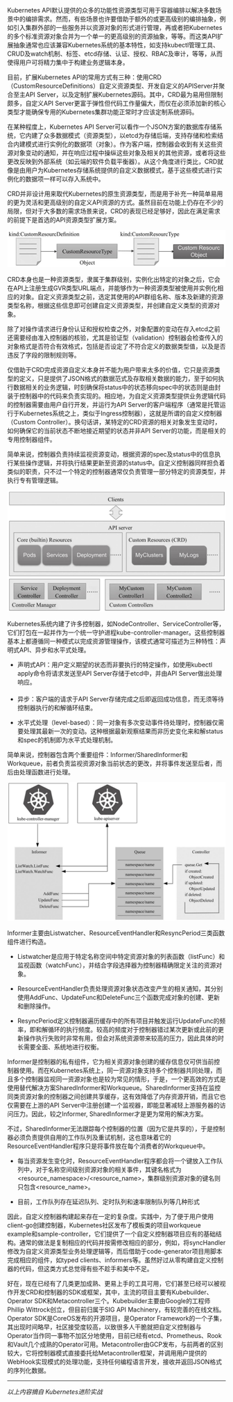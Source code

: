 Kubernetes API默认提供的众多的功能性资源类型可用于容器编排以解决多数场景中的编排需求。然而，有些场景也许要借助于额外的或更高级别的编排抽象，例如引入集群外部的一些服务并以资源对象的形式进行管理，再或者把Kubernetes的多个标准资源对象合并为一个单一的更高级别的资源抽象，等等。而这类API扩展抽象通常也应该兼容Kubernetes系统的基本特性，如支持kubectl管理工具、CRUD及watch机制、标签、etcd存储、认证、授权、RBAC及审计，等等，从而使得用户可将精力集中于构建业务逻辑本身。

目前，扩展Kubernetes API的常用方式有三种：使用CRD（CustomResourceDefinitions）自定义资源类型、开发自定义的APIServer并聚合至主API Server，以及定制扩展Kubernetes源码。其中，CRD最为易用但限制颇多，自定义API Server更富于弹性但代码工作量偏大，而仅在必须添加新的核心类型才能确保专用的Kubernetes集群功能正常时才应该定制系统源码。

在某种程度上，Kubernetes API Server可以看作一个JSON方案的数据库存储系统，它内建了众多数据模式（资源类型），以etcd为存储后端，支持存储和检索结合内建模式进行实例化的数据项（对象）。作为客户端，控制器会收到有关这些资源对象变动的通知，并在响应过程中操纵这些对象及相关的其他资源，或者将这些更改反映到外部系统（如云端的软件负载平衡器）。从这个角度进行类比，CRD就像是由用户为Kubernetes存储系统提供的自定义数据模式，基于这些模式进行实例化的数据项一样可以存入系统中。

CRD并非设计用来取代Kubernetes的原生资源类型，而是用于补充一种简单易用的更为灵活和更高级别的自定义API资源的方式。虽然目前在功能上仍存在不少的局限，但对于大多数的需求场景来说，CRD的表现已经足够好，因此在满足需求的前提下是首选的API资源类型扩展方案。

![创建自定义资源类型及自定义类型的资源对象](../images/crd/创建自定义资源类型及自定义类型的资源对象.jpg)

CRD本身也是一种资源类型，隶属于集群级别，实例化出特定的对象之后，它会在API上注册生成GVR类型URL端点，并能够作为一种资源类型被使用并实例化相应的对象。自定义资源类型之前，选定其使用的API群组名称、版本及新建的资源类型名称，根据这些信息即可创建自定义资源类型，并创建自定义类型的资源对象。

除了对操作请求进行身份认证和授权检查之外，对象配置的变动在存入etcd之前还需要经由准入控制器的核验，尤其是验证型（validation）控制器会检查传入的对象格式是否符合有效格式，包括是否设定了不符合定义的数据类型值，以及是否违反了字段的限制规则等。

仅借助于CRD完成资源自定义本身并不能为用户带来太多的价值，它只是资源类型的定义，只是提供了JSON格式的数据范式及存取相关数据的能力，至于如何执行数据相关的业务逻辑，时刻确保将status中的状态移向spec中的状态则是由封装于控制器中的代码来负责实现的。相应地，为自定义资源类型提供业务逻辑代码的控制器需要由用户自行开发，并运行为API Server的客户端程序（通常是托管运行于Kubernetes系统之上，类似于Ingress控制器），这就是所谓的自定义控制器（Custom Controller）。换句话讲，某特定的CRD资源的相关对象发生变动时，如何确保它的当前状态不断地接近期望的状态并非API Server的功能，而是相关的专用控制器组件。

简单来说，控制器负责持续监视资源变动，根据资源的spec及status中的信息执行某些操作逻辑，并将执行结果更新至资源的status中。自定义控制器同样担负着类似的职责，只不过一个特定的控制器通常仅负责管理一部分特定的资源类型，并执行专有管理逻辑。

![Kubernetes核心资源与CRD](../images/crd/Kubernetes核心资源与CRD.jpg)

Kubernetes系统内建了许多控制器，如NodeController、ServiceController等，它们打包在一起并作为一个统一守护进程kube-controller-manager。这些控制器基本上都遵循同一种模式以完成资源管理操作，该模式通常可描述为三种特性：声明式API、异步和水平式处理。

- 声明式API：用户定义期望的状态而非要执行的特定操作，如使用kubectl apply命令将请求发送至API Server存储于etcd中，并由API Server做出处理响应。

- 异步：客户端的请求于API Server存储完成之后即返回成功信息，而无须等待控制器执行的和解循环结束。

- 水平式处理（level-based）：同一对象有多次变动事件待处理时，控制器仅需要处理其最新一次的变动。这种根据最新观察结果而非历史变化来和解status和spec的机制即为水平式处理机制。

简单来说，控制器包含两个重要组件：Informer/SharedInformer和Workqueue，前者负责监视资源对象当前状态的更改，并将事件发送至后者，而后由处理函数进行处理。

![处理器事件流动示意图](../images/crd/处理器事件流动示意图.jpg)

Informer主要由Listwatcher、ResourceEventHandler和ResyncPeriod三类函数组件进行构造。

- Listwatcher是应用于特定名称空间中特定资源对象的列表函数（listFunc）和监视函数（watchFunc），并结合字段选择器为控制器精确限定关注的资源对象。

- ResourceEventHandler负责处理资源对象状态改变产生的相关通知，其分别使用AddFunc、UpdateFunc和DeleteFunc三个函数完成对象的创建、更新和删除操作。

- ResyncPeriod定义控制器遍历缓存中的所有项目并触发运行UpdateFunc的频率，即和解循环的执行频度。较高的频度对于控制器错过某次更新或此前的更新操作执行失败时非常有用，但会对系统资源带来较高的压力，因此具体的时长需要全面、系统地进行权衡。

Informer是控制器的私有组件，它为相关资源对象创建的缓存信息仅可供当前控制器使用。而在Kubernetes系统上，同一资源对象支持多个控制器共同处理，而且多个控制器监视同一资源对象也是较为常见的情形，于是，一个更高效的方式是使用替代解决方案SharedInformer和Workqueue。SharedInformer支持在监控同类资源对象的控制器之间创建共享缓存，这有效降低了内存资源开销，而且它也仅需要在上游的API Server中注册创建一个监视器，即能显著减轻上游服务器的访问压力。因此，较之Informer, SharedInformer才是更为常用的解决方案。

不过，SharedInformer无法跟踪每个控制器的位置（因为它是共享的），于是控制器必须负责提供自用的工作队列及重试机制，这也意味着它的ResourceEventHandler程序只是将事件放在每个消费者的Workqueue中。

- 每当资源发生变化时，ResourceEventHandler程序都会将一个键放入工作队列中，对于名称空间级别资源对象的相关事件，其键名格式为<resource_namespace>/<resource_name>，集群级别资源对象的键名则只包含<resource_name>。

- 目前，工作队列存在延迟队列、定时队列和速率限制队列等几种形式

因此，自定义控制器构建起来存在一定的复杂度。实践中，为了便于用户使用client-go创建控制器，Kubernetes社区发布了模板类的项目workqueue example和sample-controller，它们提供了一个自定义控制器项目应有的基础结构。通常的做法是复制相应的代码并按需修改相应的部分，例如，将syncHandler修改为自定义资源类型业务处理逻辑等，而后借助于code-generator项目用脚本完成相应的组件，如typed clients、informers等。虽然好过从零构建自定义控制器的代码，但这类方式总觉得有些不趁手和美中不足。

好在，现在已经有了几类更加成熟、更易上手的工具可用，它们甚至已经可以被视作开发CRD和控制器的SDK或框架，其中，主流的项目主要有Kubebuilder、Operator SDK和Metacontroller三个。Kubebuilder主要由Google的工程师Phillip Wittrock创立，但目前归属于SIG API Machinery，有较完善的在线文档。Operator SDK是CoreOS发布的开源项目，是Operator Framework的一个子集，其出现时间略早，社区接受度较高，以致很多人干脆就把自定义控制器与Operator当作同一事物不加区分地使用，目前已经有etcd、Prometheus、Rook和Vault几个成熟的Operator可用。Metacontroller由GCP发布，与前两者的区别较大，它将控制器模式直接委托给Metacontroller框架，并调用用户提供的WebHook实现模式的处理功能，支持任何编程语言开发，接收并返回JSON格式的序列化数据。

---

*以上内容摘自 Kubernetes进阶实战*
